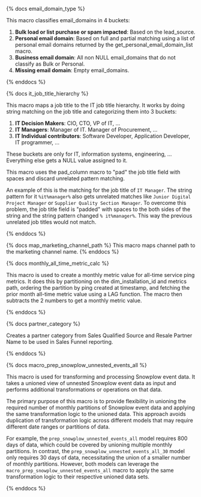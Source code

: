 {% docs email_domain_type %}

This macro classifies email_domains in 4 buckets:

1. **Bulk load or list purchase or spam impacted**: Based on the lead_source.
1. **Personal email domain**: Based on full and partial matching using a list of personal email domains returned by the get_personal_email_domain_list macro.
1. **Business email domain**: All non NULL email_domains that do not classify as Bulk or Personal.
1. **Missing email domain**: Empty email_domains.

{% enddocs %}

{% docs it_job_title_hierarchy %}

This macro maps a job title to the IT job title hierarchy. It works by doing string matching on the job title and categorizing them into 3 buckets:

1. **IT Decision Makers**: CIO, CTO, VP of IT, ...
2. **IT Managers**: Manager of IT. Manager of Procurement, ...
3. **IT Individual contributors**: Software Developer, Application Developer, IT programmer, ...

These buckets are only for IT, information systems, engineering, ... Everything else gets a NULL value assigned to it.

This macro uses the pad_column macro to "pad" the job title field with spaces and discard unrelated pattern matching.

An example of this is the matching for the job title of `IT Manager`. The string pattern for it `%it%manager%` also gets unrelated matches like `Junior Digital Project Manager` or `Supplier Quality Section Manager`. To overcome this problem, the job title field is "padded" with spaces to the both sides of the string and the string pattern changed `% it%manager%`. This way the previous unrelated job titles would not match.

{% enddocs %}

{% docs map_marketing_channel_path %}
This macro maps channel path to the marketing channel name.
{% enddocs %}

{% docs monthly_all_time_metric_calc %}

This macro is used to create a monthly metric value for all-time service ping metrics. It does this by partitioning on the dim_installation_id and metrics path, ordering the partition by ping created at timestamp, and fetching the prior month all-time metric value using a LAG function. The macro then subtracts the 2 numbers to get a monthly metric value.

{% enddocs %}

{% docs partner_category %}

Creates a partner category from Sales Qualified Source and Resale Partner Name to be used in Sales Funnel reporting.

{% enddocs %}

{% docs macro_prep_snowplow_unnested_events_all %}

This macro is used for transforming and processing Snowplow event data. It takes a unioned view of unnested Snowplow event data as input and performs additional transformations or operations on that data.

The primary purpose of this macro is to provide flexibility in unioning the required number of monthly partitions of Snowplow event data and applying the same transformation logic to the unioned data. This approach avoids duplication of transformation logic across different models that may require different date ranges or partitions of data.

For example, the `prep_snowplow_unnested_events_all` model requires 800 days of data, which could be covered by unioning multiple monthly partitions. In contrast, the `prep_snowplow_unnested_events_all_30` model only requires 30 days of data, necessitating the union of a smaller number of monthly partitions. However, both models can leverage the `macro_prep_snowplow_unnested_events_all` macro to apply the same transformation logic to their respective unioned data sets.

{% enddocs %}